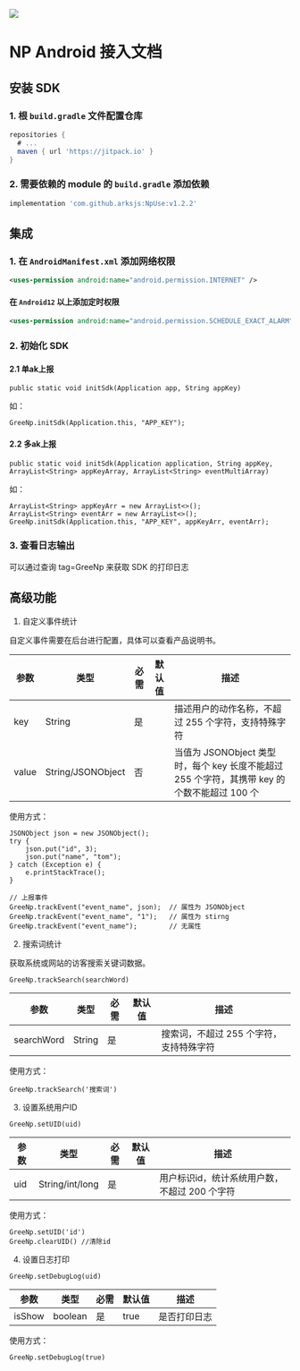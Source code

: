 [![](https://jitpack.io/v/arksjs/NpUse-Android.svg)](https://jitpack.io/#arksjs/NpUse-Android)
# NP Android 接入文档

## 安装 SDK

### 1. 根 `build.gradle` 文件配置仓库

```gradle
repositories {
  # ...
  maven { url 'https://jitpack.io' }
}
```

### 2. 需要依赖的 module 的 `build.gradle` 添加依赖

```gradle
implementation 'com.github.arksjs:NpUse:v1.2.2'
```

## 集成

### 1. 在 `AndroidManifest.xml` 添加网络权限

```xml
<uses-permission android:name="android.permission.INTERNET" />
```

#### 在 `Android12` 以上添加定时权限

```xml
<uses-permission android:name="android.permission.SCHEDULE_EXACT_ALARM" />
```

### 2. 初始化 SDK

#### 2.1 单ak上报

```
public static void initSdk(Application app, String appKey)
```

如：

```
GreeNp.initSdk(Application.this, "APP_KEY");
```

#### 2.2 多ak上报

```
public static void initSdk(Application application, String appKey, ArrayList<String> appKeyArray, ArrayList<String> eventMultiArray)
```

如：

```
ArrayList<String> appKeyArr = new ArrayList<>();
ArrayList<String> eventArr = new ArrayList<>();
GreeNp.initSdk(Application.this, "APP_KEY", appKeyArr, eventArr);
```

### 3. 查看日志输出

可以通过查询 tag=GreeNp 来获取 SDK 的打印日志

## 高级功能

1. 自定义事件统计

自定义事件需要在后台进行配置，具体可以查看产品说明书。

| 参数  | 类型              | 必需 | 默认值 | 描述                                                                                         |
| ----- | ----------------- | ---- | ------ | -------------------------------------------------------------------------------------------- |
| key   | String            | 是   |        | 描述用户的动作名称，不超过 255 个字符，支持特殊字符                                          |
| value | String/JSONObject | 否   |        | 当值为 JSONObject 类型时，每个 key 长度不能超过 255 个字符，其携带 key 的个数不能超过 100 个 |

使用方式：

```
JSONObject json = new JSONObject();
try {
    json.put("id", 3);
    json.put("name", "tom");
} catch (Exception e) {
    e.printStackTrace();
}

// 上报事件
GreeNp.trackEvent("event_name", json);  // 属性为 JSONObject
GreeNp.trackEvent("event_name", "1");   // 属性为 stirng
GreeNp.trackEvent("event_name");        // 无属性
```

2. 搜索词统计

获取系统或网站的访客搜索关键词数据。

```
GreeNp.trackSearch(searchWord)
```

| 参数       | 类型   | 必需 | 默认值 | 描述                                    |
| ---------- | ------ | ---- | ------ | --------------------------------------- |
| searchWord | String | 是   |        | 搜索词，不超过 255 个字符，支持特殊字符 |

使用方式：

```
GreeNp.trackSearch('搜索词')
```

3. 设置系统用户ID

```
GreeNp.setUID(uid)
```

| 参数       |   类型   | 必需 | 默认值 | 描述                                    |
| ---------  | ------- | ---- | ----- | --------------------------------------- |
| uid | String/int/long | 是 |       | 用户标识id，统计系统用户数，不超过 200 个字符 |

使用方式：

```
GreeNp.setUID('id')
GreeNp.clearUID() //清除id
```

4. 设置日志打印

```
GreeNp.setDebugLog(uid)
```

| 参数       |   类型   | 必需 | 默认值 | 描述                                    |
| ---------  | ------- | ---- | ------ | --------------------------------------- |
| isShow     | boolean | 是   |   true   | 是否打印日志 |

使用方式：

```
GreeNp.setDebugLog(true)
```